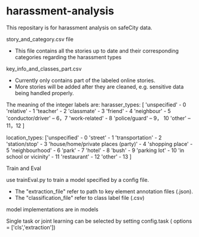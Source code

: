 # harassment-analysis
This repositary is for harassment analysis on safeCity data. 

story_and_category.csv file
-	This file contains all the stories up to date and their corresponding categories regarding the harassment types

key_info_and_classes_part.csv
-	Currently only contains part of the labeled online stories. 
-	More stories will be added after they are cleaned, e.g. sensitive data being handled properly.

The meaning of the integer labels are:
harasser_types:
[
'unspecified' - 0
'relative' - 1
'teacher' - 2
'classmate' - 3 
'friend' - 4
'neighbour' - 5 
'conductor/driver' – 6，7 
'work-related' - 8
'police/guard' – 9， 10
'other' – 11，12
]


location_types:
 ['unspecified' -  0
'street' -  1
'transportation' - 2 
'station/stop' -  3
'house/home/private places (party)' -  4
'shopping place' -  5
'neighbourhood' -  6
'park' -  7
'hotel' -  8
'bush' -  9
'parking lot' -  10
'in school or vicinity' - 11 
'restaurant' - 12
'other' - 13
]

Train and Eval

use trainEval.py to train a model specified by a config file.
- The "extraction_file" refer to path to key element annotation files (.json).
- The "classification_file" refer to class label file (.csv)

model implementations are in models

Single task or joint learning can be selected by setting config.task ( options = ['cls','extraction'])
